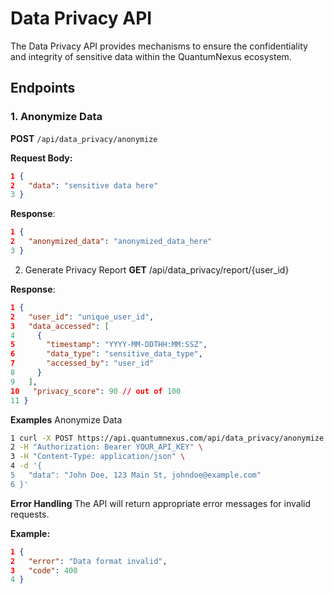 # Data Privacy API

The Data Privacy API provides mechanisms to ensure the confidentiality and integrity of sensitive data within the QuantumNexus ecosystem.

## Endpoints

### 1. Anonymize Data

**POST** `/api/data_privacy/anonymize`

**Request Body:**
```json
1 {
2   "data": "sensitive data here"
3 }
```

**Response**:

```json
1 {
2   "anonymized_data": "anonymized_data_here"
3 }
```

2. Generate Privacy Report
**GET** /api/data_privacy/report/{user_id}

**Response**:

```json
1 {
2   "user_id": "unique_user_id",
3   "data_accessed": [
4     {
5       "timestamp": "YYYY-MM-DDTHH:MM:SSZ",
6       "data_type": "sensitive_data_type",
7       "accessed_by": "user_id"
8     }
9   ],
10   "privacy_score": 90 // out of 100
11 }
```

**Examples**
Anonymize Data
```bash
1 curl -X POST https://api.quantumnexus.com/api/data_privacy/anonymize \
2 -H "Authorization: Bearer YOUR_API_KEY" \
3 -H "Content-Type: application/json" \
4 -d '{
5   "data": "John Doe, 123 Main St, johndoe@example.com"
6 }'
```

**Error Handling**
The API will return appropriate error messages for invalid requests.

**Example:**

```json
1 {
2   "error": "Data format invalid",
3   "code": 400
4 }
```
